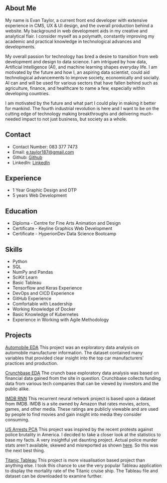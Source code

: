 ## About Me

My name is Evan Taylor, a current front end developer with extensive experience in CMS, UX & UI design, and the overall production behind a website. My background in web development aids in my creative and analytical flair.  I consider myself as a polymath, constantly improving my academic and practical knowledge in technological advances and developments. 

My overall passion for technology has bred a desire to transition from web development and design to data science. I am intrigued by how data, Artificial Intelligence (AI), and machine learning shapes everyday life. I am motivated by the future and how I, an aspiring data scientist, could aid technological advancements to improve society, economically and socially.  AI can and will be used for various sectors that have fallen behind such as agriculture, finance, and healthcare to name a few, especially within developing countries. 

I am motivated by the future and what part I could play in making it better for mankind. The fourth industrial revolution is here and I want to be on the cutting edge of technology making breakthroughs and delivering much-needed impact to not just business, but society as a whole.

## Contact

- Contact Number: 083 377 7473
- Email: e.taylor187@gmail.com
- Github: [Github](https://github.com/EvGT187)
- LinkedIn: [LinkedIn](https://www.linkedin.com/in/evan-gabriel-taylor/)

## Experience
- 1 Year Graphic Design and DTP
- 5 years Web Development

## Education
- Diploma - Centre for Fine Arts Animation and Design
- Certificate - Keyline Graphics Web Development
- Certificate - HyperionDev Data Science Bootcamp

## Skills
- Python
- SQL
- NumPy and Pandas
- SciKit Learn
- Basic Tableau
- Tensorflow and Keras Experience
- DevOps and CICD Experience
- GitHub Experience
- Comfortable with Leadership
- Working Knowledge of Docker
- Basic Knowledge of Kubernetes
- Experience in Working with Agile Methodology

## Projects
[Automobile EDA](https://github.com/EvGT187/Automobile-EDA)
This project was an exploratory data analysis on automobile manufacturer information. The dataset contained many variables that provided clear insight into the top car manufacturers’ practices and production.


[Crunchbase EDA](https://github.com/EvGT187/Crunchbase-EDA)
The crunch base exploratory data analysis was based on financial data gained from the site in question. Crunchbase collects funding data from various tech companies that can be viewed by investors and the public alike.


[IMDB RNN](https://github.com/EvGT187/IMDB-RNN)
This recurrent neural network project is based upon a dataset from IMDB. IMDB is a site owned by Amazon that rates movies, actors, games, and other media. These ratings are publicly viewable and are used by people to find movies and gain insight into media they consider consuming.

[US Arrests PCA](https://github.com/EvGT187/US-Arrests-EDA)
This project was inspired by the recent protests against police brutality in America. I decided to take a closer look at the statistics to base my facts. A very insightful yet daunting project. Actual police murder stats aren't available, skewed and misreported as shown [here](https://www.youtube.com/watch?v=zaD84DTGULo&t=81s&ab_channel=LastWeekTonight). So this was the next best thing.

[Titanic Tableau](https://github.com/EvGT187/Titanic-Tableau)
This project is more visualisation based project than anything else. I took this chance to use the very popular Tableau application to display the mortality rate of the Titanic cruise ship. The Tableau file and dataset can be downloaded to examine further.
